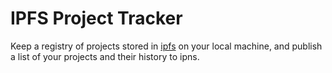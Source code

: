 # IPFS Project Tracker

Keep a registry of projects stored in [ipfs](ipfs.io) on your local machine, and
publish a list of your projects and their history to ipns.
